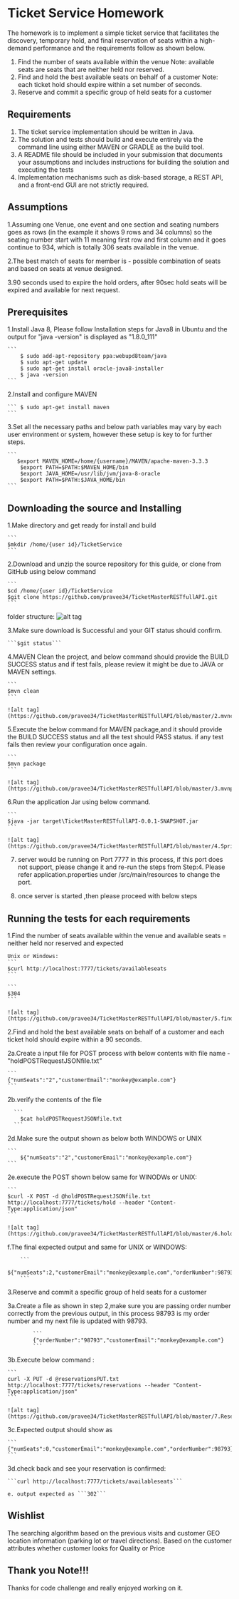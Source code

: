 # Ticket Service Homework

The homework is to implement a simple ticket service that facilitates the discovery, temporary hold, and final reservation of seats within a high-demand performance and the requirements follow as shown below.
1. Find the number of seats available within the venue
Note: available seats are seats that are neither held nor reserved.
2. Find and hold the best available seats on behalf of a customer
Note: each ticket hold should expire within a set number of seconds.
3. Reserve and commit a specific group of held seats for a customer

## Requirements

1. The ticket service implementation should be written in Java.
2. The solution and tests should build and execute entirely via the command line using either MAVEN or GRADLE as the build tool.
3. A README file should be included in your submission that documents your assumptions and includes instructions for building the solution and executing the tests
4. Implementation mechanisms such as disk-based storage, a REST API, and a front-end GUI are not strictly required.

## Assumptions

1.Assuming one Venue, one event and one section and seating numbers goes as rows (in the example it shows 9 rows and 34 columns) so the seating number start with 11 meaning first row and first column and it goes continue to 934, which is totally 306 seats available in the venue.

2.The best match of seats for member is - possible combination of seats and based on seats at venue designed.   

3.90 seconds used to expire the hold orders, after 90sec hold seats will be expired and available for next request.

## Prerequisites

1.Install Java 8, Please follow Installation steps for Java8 in Ubuntu and the output for "java -version" is displayed as "1.8.0_111" 


	```
		$ sudo add-apt-repository ppa:webupd8team/java
		$ sudo apt-get update
		$ sudo apt-get install oracle-java8-installer
		$ java -version
	```
	
2.Install and configure MAVEN 

	```	$ sudo apt-get install maven
	```
	
3.Set all the necessary paths and below path variables may vary by each user environment or system, however these setup is key to for further steps.

	```
	   $export MAVEN_HOME=/home/{username}/MAVEN/apache-maven-3.3.3
		$export PATH=$PATH:$MAVEN_HOME/bin 
		$export JAVA_HOME=/usr/lib/jvm/java-8-oracle
		$export PATH=$PATH:$JAVA_HOME/bin
	```

## Downloading the source and Installing

1.Make directory and get ready for install and build

	```
	$mkdir /home/{user id}/TicketService
	```

2.Download and unzip the source repository for this guide, or clone from GitHub using below command

	```
	$cd /home/{user id}/TicketService
	$git clone https://github.com/pravee34/TicketMasterRESTfullAPI.git
	```
 folder structure:
	![alt tag](https://github.com/pravee34/TicketMasterRESTfullAPI/blob/master/1.projectstructure.JPG)
	
3.Make sure download is Successful and your GIT status should confirm. 

	```$git status```
		
4.MAVEN Clean the project, and below command should provide the BUILD SUCCESS status and if test fails, please review it might be due to JAVA or MAVEN settings. 

	```
	$mvn clean
	```
	
	![alt tag](https://github.com/pravee34/TicketMasterRESTfullAPI/blob/master/2.mvnclean.JPG)
	
	
5.Execute the below command for MAVEN package,and it should provide the BUILD SUCCESS status and all the test should PASS status. if any test fails then review your configuration once again. 

	```
	$mvn package
	```
	
	![alt tag](https://github.com/pravee34/TicketMasterRESTfullAPI/blob/master/3.mvnpackage.JPG)
	

6.Run the application Jar using below command.

	```
	$java -jar target\TicketMasterRESTfullAPI-0.0.1-SNAPSHOT.jar
	```
	
	![alt tag](https://github.com/pravee34/TicketMasterRESTfullAPI/blob/master/4.Springboot.JPG)
	
	
7. server would be running on Port 7777 in this process, if this port does not support, please change it and re-run the steps from Step:4. Please refer application.properties under /src/main/resources to change the port. 

8. once server is started ,then please proceed with below steps

## Running the tests for each requirements

1.Find the number of seats available within the venue and available seats = neither held nor reserved and expected 

	Unix or Windows:
	```
	$curl http://localhost:7777/tickets/availableseats
	```
	
	```
	$304
	```
	
	![alt tag](https://github.com/pravee34/TicketMasterRESTfullAPI/blob/master/5.findavailableseats.JPG)
	
	
2.Find and hold the best available seats on behalf of a customer and each ticket hold should expire within a 90 seconds.
	 
2a.Create a input file for POST process with below contents with file name - "holdPOSTRequestJSONfile.txt" 
	
	```
	{"numSeats":"2","customerEmail":"monkey@example.com"}
	```	 

2b.verify the contents of the file
	 
	  ```
		$cat holdPOSTRequestJSONfile.txt
	  ```
	   	 
2d.Make sure the output shown as below both WINDOWS or UNIX
	 	
	```
		${"numSeats":"2","customerEmail":"monkey@example.com"}
	```
	 	
2e.execute the POST shown below same for WINODWs or UNIX:
	 
	```
	$curl -X POST -d @holdPOSTRequestJSONfile.txt http://localhost:7777/tickets/hold --header "Content-Type:application/json"
	```

	![alt tag](https://github.com/pravee34/TicketMasterRESTfullAPI/blob/master/6.holdtheBestavailableSeats.JPG)
	 	 			 
	 	 			 
f.The final expected output and same for UNIX or WINDOWS:

	 	```
	 	${"numSeats":2,"customerEmail":"monkey@example.com","orderNumber":98793}
	 	```
	 	
	 
	
3.Reserve and commit a specific group of held seats for a customer

3a.Create a file as shown in step 2,make sure you are passing order number correctly from the previous output, in this process 98793 is my order number and my next file is updated with 98793.  			
	
			```
			{"orderNumber":"98793","customerEmail":"monkey@example.com"}
			```
	
3b.Execute below command : 
				
	```
	curl -X PUT -d @reservationsPUT.txt http://localhost:7777/tickets/reservations --header "Content-Type:application/json"
	```

	![alt tag](https://github.com/pravee34/TicketMasterRESTfullAPI/blob/master/7.Reservations.JPG)
				
				
3c.Expected output should show as 
				
	```
	{"numSeats":0,"customerEmail":"monkey@example.com","orderNumber":98793}
	```
				
3d.check back and see your reservation is confirmed: 
				
	```curl http://localhost:7777/tickets/availableseats```
	
	e. output expected as ```302```
	
## Wishlist

   The searching algorithm based on the previous visits and customer GEO location information (parking lot or travel directions).
   Based on the customer attributes whether customer looks for Quality or Price
   
## Thank you Note!!!

Thanks for code challenge and really enjoyed working on it. 
	
	
	